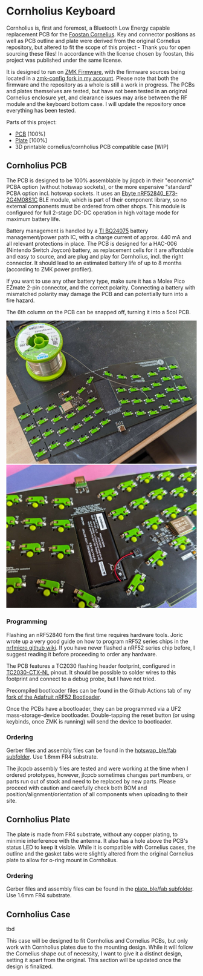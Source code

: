 # Cornholius Keyboard

Cornholius is, first and foremost, a Bluetooth Low Energy capable replacement PCB for the [Foostan Cornelius](https://github.com/foostan/corneliuskbd). Key and connector positions as well as PCB outline and plate were derived from the original Cornelius repository, but altered to fit the scope of this project - Thank you for open sourcing these files! In accordance with the license chosen by foostan, this project was published under the same license.

It is designed to run on [ZMK Firmware](https://github.com/zmkfirmware/zmk), with the firmware sources being located in a [zmk-config fork in my account](https://github.com/ebastler/zmk-config/tree/cornholius-a). Please note that both the firmware and the repository as a whole is still a work in progress. The PCBs and plates themselves are tested, but have not been tested in an original Cornelius enclosure yet, and clearance issues may arise between the RF module and the keyboard bottom case. I will update the repository once everything has been tested.

Parts of this project:
* [PCB](./hotswap_ble/) [100%]
* [Plate](./plate_ble/) [100%]
* 3D printable cornelius/cornholius PCB compatible case [WIP]

## Cornholius PCB
The PCB is designed to be 100% assemblable by jlcpcb in their "economic" PCBA option (without hotswap sockets), or the more expensive "standard" PCBA option incl. hotswap sockets. It uses an [Ebyte nRF52840_E73-2G4M08S1C](https://www.ebyte.com/en/downpdf.aspx?id=445) BLE module, which is part of their component library, so no external components must be ordered from other shops. This module is configured for full 2-stage DC-DC operation in high voltage mode for maximum battery life.

Battery management is handled by a [TI BQ24075](http://www.ti.com/lit/ds/symlink/bq24075.pdf) battery management/power path IC, with a charge current of approx. 440 mA and all relevant protections in place. The PCB is designed for a HAC-006 (Nintendo Switch Joycon) battery, as replacement cells for it are affordable and easy to source, and are plug and play for Cornholius, incl. the right connector. It should lead to an estimated battery life of up to 8 months (according to ZMK power profiler).

If you want to use any other battery type, make sure it has a Molex Pico EZmate 2-pin connector, and the correct polarity. Connecting a battery with mismatched polarity may damage the PCB and can potentially turn into a fire hazard.

The 6th column on the PCB can be snapped off, turning it into a 5col PCB.

![soldering sockets](./img/PXL_20240208_122156142.jpg)
![battery closeup](./img/PXL_20240209_133833812.jpg)


### Programming
Flashing an nRF52840 forn the first time requires hardware tools. Joric wrote up a very good guide on how to program nRF52 series chips in the [nrfmicro github wiki](https://github.com/joric/nrfmicro/wiki/Bootloader). If you have never flashed a nRF52 series chip before, I suggest reading it before proceeding to order any hardware.

The PCB features a TC2030 flashing header footprint, configured in [TC2030-CTX-NL](https://www.tag-connect.com/wp-content/uploads/bsk-pdf-manager/TC2030-CTX_1.pdf) pinout. It should be possible to solder wires to this footprint and connect to a debug probe, but I have not tried. 

Precompiled bootloader files can be found in the Github Actions tab of my [fork of the Adafruit nRF52 Bootloader](https://github.com/ebastler/Adafruit_nRF52_Bootloader/actions).

Once the PCBs have a bootloader, they can be programmed via a UF2 mass-storage-device bootloader. Double-tapping the reset button (or using keybinds, once ZMK is running) will send the device to bootloader. 

### Ordering
Gerber files and assembly files can be found in the [hotswap_ble/fab subfolder](./hotswap_ble/fab/). Use 1.6mm FR4 substrate.

The jlcpcb assembly files are tested and were working at the time when I ordered prototypes, however, jlcpcb sometimes changes part numbers, or parts run out of stock and need to be replaced by new parts. Please proceed with caution and carefully check both BOM and position/alignment/orientation of all components when uploading to their site.

## Cornholius Plate
The plate is made from FR4 substrate, without any copper plating, to minimie interference with the antenna. It also has a hole above the PCB's status LED to keep it visible. While it is compatible with Cornelius cases, the outline and the gasket tabs were slightly altered from the original Cornelius plate to allow for o-ring mount in Cornholius.

### Ordering
Gerber files and assembly files can be found in the [plate_ble/fab subfolder](./plate_ble/fab/). Use 1.6mm FR4 substrate.

## Cornholius Case
tbd

This case will be designed to fit Cornholius and Cornelius PCBs, but only work with Cornholius plates due to the mounting design. While it will follow the Cornelius shape out of necessity, I want to give it a distinct design, setting it apart from the original. This section will be updated once the design is finalized.